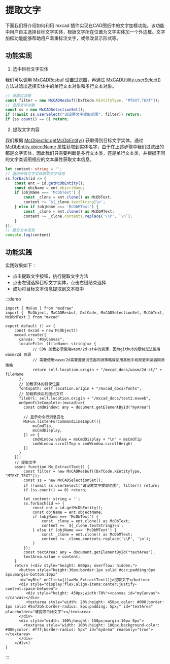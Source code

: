 # 提取文字

下面我们将介绍如何利用 mxcad 插件实现在CAD图纸中的文字加框功能。该功能中用户自主选择目标文字实体，根据文字所在位置为文字实体加一个外边框。文字加框功能能够帮助用户着重标注文字，或修改显示形式等。

## 功能实现

1. 选中目标文字实体

我们可以调用 [MxCADResbuf](../../../../api/classes/2d.MxCADResbuf.md#class-mxcadresbuf) 设置过滤器，再通过 [MxCADUtility.userSelect()](../../../../api/classes/2d.MxCADSelectionSet.md#userselect) 方法过滤出选择实体中的单行文本对象和多行文本对象。

```ts
// 设置过滤器
const filter = new MxCADResbuf([DxfCode.kEntityType, "MTEXT,TEXT"]);
// 选择文字对象
const ss = new MxCADSelectionSet();
if (!await ss.userSelect("请设置文字提取范围", filter)) return;
if (ss.count() == 0) return;
```

2. 提取文字内容

我们根据 [McObjectId.getMcDbEntity()](../../../../api/classes/2d.McObjectId.md#getmcdbentity) 获取得到目标文字实体，通过 [McDbEntity.objectName](../../../../api/classes/2d.McDbAlignedDimension.md#objectname) 属性获取到实体名字，由于在上述步骤中我们过滤出的都是文字实体，因此我们只需要判断是多行文本类，还是单行文本类，并根据不同的文字类调用相应的文本属性获取文本信息。

```ts
let content: string = '';
// 遍历所有文字实体获取文字信息
ss.forEach(id => {
    const ent = id.getMcDbEntity();
    const objName = ent.objectName;
    if (objName === 'McDbText') {
        const _clone = ent.clone() as McDbText;
        content += `${_clone.textString}\n`;
    } else if (objName === 'McDbMText') {
        const _clone = ent.clone() as McDbMText;
        content += _clone.contents.replace('\\P', `\n`);
    }
});
// 整合文本信息
console.log(content)
```

## 功能实践

实践效果如下：
* 点击提取文字按钮，执行提取文字方法
* 点击左键选择目标文字实体，点击右键结束选择
* 成功将目标文本信息提取到文本框中

:::demo
```tsx
import { MxFun } from "mxdraw"
import {  McObject, MxCADResbuf, DxfCode, MxCADSelectionSet, McDbText, McDbMText } from "mxcad"

export default () => {
    const mxcad = new McObject()
    mxcad.create({
      canvas: "#myCanvas",
      locateFile: (fileName: string)=> {
            // CDN 加载必须使用wasm/2d-st中的资源、因为github的限制无法使用wasm/2d 资源
            // 需要使用wasm/2d需要遵循浏览器同源策略或使用其他手段规避浏览器同源策略
            return self.location.origin + "/mxcad_docs/wasm/2d-st/" + fileName
      },
      // 加载字体的目录位置
      fontspath: self.location.origin + "/mxcad_docs/fonts",
      // 加载转换后的图纸文件
      fileUrl: self.location.origin + "/mxcad_docs/test2.mxweb",
      onOpenFileComplete:(mxcad)=>{
        const cmdWindow: any = document.getElementById("myArea")

        // 显示命令行消息变化
        MxFun.listenForCommandLineInput(({
            msCmdTip,
            msCmdDisplay,
        }) => {
            cmdWindow.value = msCmdDisplay + "\n" + msCmdTip
            cmdWindow.scrollTop = cmdWindow.scrollHeight
        })
      }
    });
    // 提取文字
    async function Mx_ExtractText() {
        const filter = new MxCADResbuf([DxfCode.kEntityType, "MTEXT,TEXT"]);
        const ss = new MxCADSelectionSet();
        if (!await ss.userSelect("请设置文字提取范围", filter)) return;
        if (ss.count() == 0) return;

        let content: string = '';
        ss.forEach(id => {
            const ent = id.getMcDbEntity();
            const objName = ent.objectName;
            if (objName === 'McDbText') {
                const _clone = ent.clone() as McDbText;
                content += `${_clone.textString}\n`;
            } else if (objName === 'McDbMText') {
                const _clone = ent.clone() as McDbMText;
                content += _clone.contents.replace('\\P', `\n`);
            }
        });
        const textArea: any = document.getElementById("textArea");
        textArea.value = content;
    }
    return (<div style="height: 600px; overflow: hidden;">
      <button style="height:30px;border:1px solid #ccc;padding:0px 5px;margin-bottom:10px"
      id="myBtn" onClick={()=>Mx_ExtractText()}>提取文字</button>
      <div style="display:flex;align-items:center;justify-content:space-between">
         <div style="height: 450px;width:78%"><canvas id="myCanvas"></canvas></div>
         <textarea style="width: 20%;height: 450px;color: #000;border: 1px solid #5a72b5;border-radius: 8px;padding: 5px;" id="textArea" placeholder="请提取目标文字"></textarea>
      </div>
      <div style="width: 100%;height: 150px;margin:10px 0px">
        <textarea style="width: 100%;height: 100px;background-color: #000;color: #fff;border-radius: 5px" id="myArea" readonly="true"></textarea>
      </div>
    </div>)
}
```
:::



